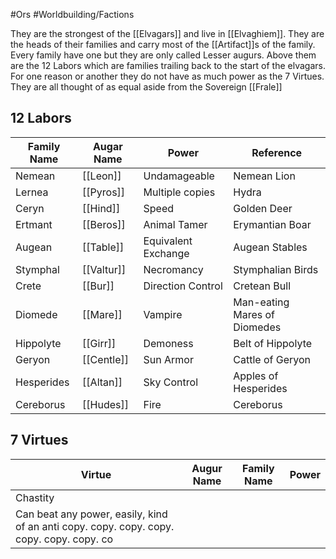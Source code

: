 #Ors #Worldbuilding/Factions 

They are the strongest of the [[Elvagars]] and live in [[Elvaghiem]]. They are the heads of their families and carry most of the [[Artifact]]s of the family. Every family have one but they are only called Lesser augurs. Above them are the 12 Labors which are families trailing back to the start of the elvagars. For one reason or another they do not have as much power as the 7 Virtues. They are all thought of as equal aside from the Sovereign [[Frale]]
## 12 Labors 
| Family Name | Augar Name | Power               | Reference                    |
| ----------- | ---------- | ------------------- | ---------------------------- |
| Nemean      | [[Leon]]   | Undamageable        | Nemean Lion                  |
| Lernea      | [[Pyros]]  | Multiple copies     | Hydra                        |
| Ceryn       | [[Hind]]   | Speed               | Golden Deer                  |
| Ertmant     | [[Beros]]  | Animal Tamer        | Erymantian Boar              |
| Augean      | [[Table]]  | Equivalent Exchange | Augean Stables               |
| Stymphal    | [[Valtur]] | Necromancy          | Stymphalian Birds            |
| Crete       | [[Bur]]    | Direction Control   | Cretean Bull                 |
| Diomede     | [[Mare]]   | Vampire             | Man-eating Mares of Diomedes |
| Hippolyte   | [[Girr]]   | Demoness            | Belt of Hippolyte            |
| Geryon      | [[Centle]] | Sun Armor           | Cattle of Geryon             |
| Hesperides  | [[Altan]]  | Sky Control         | Apples of Hesperides         |
| Cereborus   | [[Hudes]]  | Fire                | Cereborus                    |

## 7 Virtues 
| Virtue     | Augur Name | Family Name | Power                                                            |
| ---------- | ---------- | ----------- | -------------------------------------------------- |
| Chastity   |                                                                                             |
                                                                                                                                                                                                                                                                                             Can beat any power, easily, kind of an anti copy.  copy.  copy.  copy.  copy.  copy.  copy.  co                                                                                                                                                                                                                                                                                |
